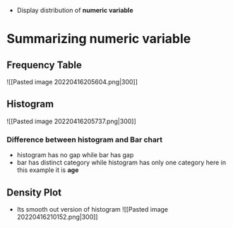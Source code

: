 - Display distribution of **numeric variable**

# Summarizing numeric variable
## Frequency Table
![[Pasted image 20220416205604.png|300]]

## Histogram
![[Pasted image 20220416205737.png|300]]

### Difference between  histogram and Bar chart
- histogram has no gap while bar has gap
- bar has distinct category while histogram has only one category here in this example it is **age**

## Density Plot
- Its smooth out version of histogram
![[Pasted image 20220416210152.png|300]]